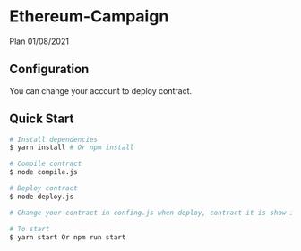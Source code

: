 # Ethereum-Campaign

Plan 01/08/2021

## Configuration

You can change your account to deploy contract.

## Quick Start

``` bash
# Install dependencies
$ yarn install # Or npm install

# Compile contract
$ node compile.js

# Deploy contract
$ node deploy.js

# Change your contract in confing.js when deploy, contract it is show in terminal when run deploy.js.

# To start
$ yarn start Or npm run start
```
